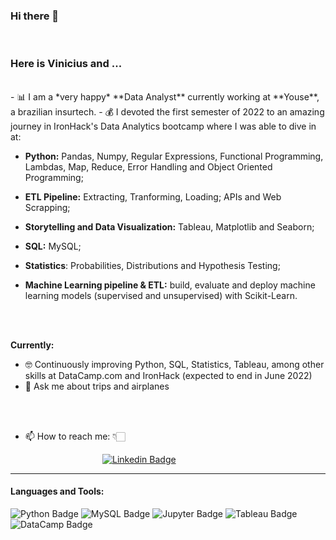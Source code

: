 ### Hi there 👋

<br>

### **Here is Vinicius and ...**
<br>
- 📊 I am a *very happy* **Data Analyst** currently working at **Youse**, a brazilian insurtech.
- 💰 I devoted the first semester of 2022 to an amazing journey in  IronHack's Data Analytics bootcamp where I was able to dive in at:

- **Python:** Pandas, Numpy, Regular Expressions, Functional Programming, Lambdas, Map, Reduce, Error Handling and Object Oriented Programming;

- **ETL Pipeline:** Extracting, Tranforming, Loading; APIs and Web Scrapping;

- **Storytelling and Data Visualization:** Tableau, Matplotlib and Seaborn;

- **SQL:** MySQL;

- **Statistics**: Probabilities, Distributions and Hypothesis Testing;

- **Machine Learning pipeline & ETL:** build, evaluate and deploy machine learning models (supervised and unsupervised) with Scikit-Learn.

<br>
<br>

**Currently:**

- 🤓 Continuously improving Python, SQL, Statistics, Tableau, among other skills at DataCamp.com and IronHack (expected to end in June 2022)
- 💬 Ask me about trips and airplanes

<br>
<br>

- 📫 How to reach me: 👇🏻

&emsp;&emsp;&emsp;&emsp;&emsp;&emsp;&emsp;&emsp;&emsp;&emsp;&ensp;[![Linkedin Badge](https://img.shields.io/badge/LinkedIn-0077B5?style=for-the-badge&logo=linkedin&logoColor=white)](https://www.linkedin.com/in/vinicius-goulart/)

<hr>

#### Languages and Tools:

![Python Badge](https://img.shields.io/badge/Python-FFD43B?style=for-the-badge&logo=python&logoColor=darkgreen)
![MySQL Badge](https://img.shields.io/badge/MySQL-0000FF?style=for-the-badge&logo=mysql&logoColor=white)
![Jupyter Badge](https://img.shields.io/badge/Jupyter-F37626?style=for-the-badge&logo=jupyter&logoColor=white)
![Tableau Badge](https://img.shields.io/badge/Tableau-E21627?style=for-the-badge&logo=tableau&logoColor=white)
![DataCamp Badge](https://img.shields.io/badge/DataCamp-03EF62?style=for-the-badge&logo=datacamp&logoColor=white)
